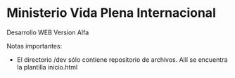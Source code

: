 # Ministerio Vida Plena Internacional
Desarrollo WEB
Version Alfa

Notas importantes:
 - El directorio /dev sólo contiene repositorio de archivos. Allí se encuentra la plantilla inicio.html
